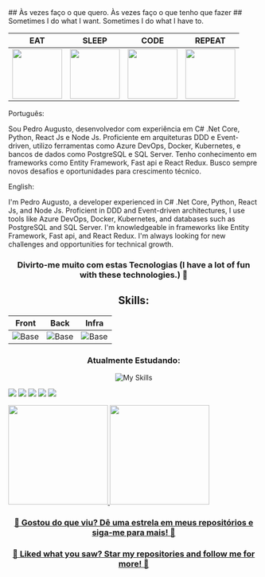 <div>
<!--   <p align="center"> -->
   ## Às vezes faço o que quero. Às vezes faço o que tenho que fazer
<!--   </p> -->
<!--   <p align="center"> -->
   ## Sometimes I do what I want. Sometimes I do what I have to.
<!--   </p> -->

</div>


| EAT | SLEEP | CODE | REPEAT |
|-----|-------|------|--------|
| <img src="https://media1.giphy.com/media/3o85xuMR2RRw0HkocE/giphy.gif?cid=ecf05e47dizxbh3rxc75owwiqbrttofa9ry34y7x0ie3fmef&ep=v1_gifs_search&rid=giphy.gif&ct=g" width="100"> | <img src="https://media.tenor.com/TNuCg_xYOTgAAAAC/south-park-eric-cartman.gif" width="100"> | <img src="https://i.pinimg.com/originals/e4/46/c6/e446c6cc67880c066cc0358e77a0cdfd.gif" width="100"> | <img src="https://media.tenor.com/eXlpFuilqucAAAAC/neverending-sunglasses.gif" width="100"> |


<div>
<!--   |![Base]<img align="center" src="https://media.giphy.com/media/13HgwGsXF0aiGY/giphy.gif" width="300">| -->

 
  
  <p align="center">
   
   Português:
   
   <p>
   Sou Pedro Augusto, desenvolvedor com experiência em C# .Net Core, Python, React Js e Node Js. Proficiente em arquiteturas DDD e Event-driven, utilizo ferramentas como Azure DevOps, Docker, Kubernetes, e bancos de dados como PostgreSQL e SQL Server. Tenho        
     conhecimento   em frameworks como Entity Framework, Fast api e React Redux. Busco sempre novos desafios e oportunidades para crescimento técnico.    
   </p>
   
   
   English:
   
   <p>
    I'm Pedro Augusto, a developer experienced in C# .Net Core, Python, React Js, and Node Js. Proficient in DDD and Event-driven architectures, I use tools like Azure DevOps, Docker, Kubernetes, and databases such as PostgreSQL and SQL Server. I'm knowledgeable in    
     frameworks like Entity Framework, Fast api, and React Redux. I'm always looking for new challenges and opportunities for technical growth.
   </p>

  </p>

<div align="center">

### Divirto-me muito com estas Tecnologias (I have a lot of fun with these technologies.) 🔧
    
 ## Skills:
| Front | Back | Infra |
|----------|---------|-----------|
|![Base](https://skillicons.dev/icons?i=js,ts,react,nextjs,redux,materialui&perline=3) |![Base](https://skillicons.dev/icons?i=python,nodejs,cs,fastapi,ts,redis,express,dotnet,laravel&perline=3)  |![Base](https://skillicons.dev/icons?i=linux,azure,docker,kubernetes,git)   |                     
  
### Atualmente Estudando:
![My Skills](https://skillicons.dev/icons?i=php,tensorflow,aws)
    
  </div>

  </div>
</div>
<div>
  <p>
    
  </p>
  </div>
<div> 
  <a href="https://www.instagram.com/pedr0balhe/" target="_blank"><img src="https://img.shields.io/badge/-Instagram-%23E4405F?style=for-the-badge&logo=instagram&logoColor=white" target="_blank"></a>
 	<a href="https://www.twitch.tv/ellaotv" target="_blank"><img src="https://img.shields.io/badge/Twitch-9146FF?style=for-the-badge&logo=twitch&logoColor=white" target="_blank"></a>
 <a href="https://discord.gg/r9Te9e8a" target="_blank"><img src="https://img.shields.io/badge/Discord-7289DA?style=for-the-badge&logo=discord&logoColor=white" target="_blank"></a> 
  <a href = "mailto:prof.pedrobalhe@gmail.com"><img src="https://img.shields.io/badge/-Gmail-%23333?style=for-the-badge&logo=gmail&logoColor=white" target="_blank"></a>
  <a href="https://www.linkedin.com/in/pedrobalhe/" target="_blank"><img src="https://img.shields.io/badge/-LinkedIn-%230077B5?style=for-the-badge&logo=linkedin&logoColor=white" target="_blank"></a>
</div>

<div>
  <p>
    
  </p>
</div>
<div style="display: inline_block">
  <a href="https://github.com/pedro-canedo">
  <img height="200em" src="https://github-readme-stats.vercel.app/api?username=pedro-canedo&show_icons=true&theme=dark&include_all_commits=true&count_private=false"/>
  <img height="200em" src="https://github-readme-stats.vercel.app/api/top-langs/?username=pedro-canedo&layout=compact&langs_count=9&theme=dark"/>
</div>

<!-- Adicionando um CTA -->
<div align="center">
  <h3>🌟 Gostou do que viu? Dê uma estrela em meus repositórios e siga-me para mais! 🌟</h3>
  <h3>🌟 Liked what you saw? Star my repositories and follow me for more! 🌟</h3>
</div>
